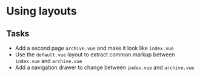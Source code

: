 # Using layouts
## Tasks
- Add a second page `archive.vue` and make it look like `index.vue`
- Use the `default.vue` layout to extract common markup between `index.vue` and `archive.vue`
- Add a navigation drawer to change between `index.vue` and `archive.vue`
